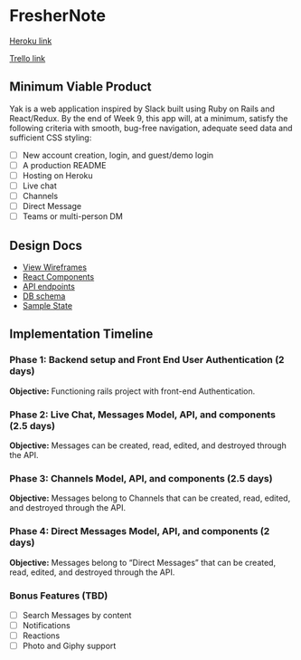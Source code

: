 # FresherNote

[Heroku link][heroku]

[Trello link][trello]

[heroku]: https://yakety-slack.herokuapp.com/
[trello]: https://trello.com/b/PJtBJvuO/yak

## Minimum Viable Product

Yak is a web application inspired by Slack built using Ruby on Rails and React/Redux. By the end of Week 9, this app will, at a minimum, satisfy the following criteria with smooth, bug-free navigation, adequate seed data and sufficient CSS styling:


- [ ] New account creation, login, and guest/demo login
- [ ] A production README
- [ ] Hosting on Heroku
- [ ] Live chat
- [ ] Channels
- [ ] Direct Message
- [ ] Teams or multi-person DM

## Design Docs
* [View Wireframes][wireframes]
* [React Components][components]
* [API endpoints][api-endpoints]
* [DB schema][schema]
* [Sample State][sample-state]

[wireframes]: docs/wireframes
[components]: docs/component-hierarchy.md
[sample-state]: docs/sample-state.md
[api-endpoints]: docs/api-endpoints.md
[schema]: docs/schema.md

## Implementation Timeline

### Phase 1: Backend setup and Front End User Authentication (2 days)

**Objective:** Functioning rails project with front-end Authentication.

### Phase 2: Live Chat, Messages Model, API, and components (2.5 days)

**Objective:** Messages can be created, read, edited, and destroyed through the API.

### Phase 3: Channels Model, API, and components (2.5 days)

**Objective:** Messages belong to Channels that can be created, read, edited, and destroyed through the API.

### Phase 4: Direct Messages Model, API, and components (2 days)

**Objective:** Messages belong to “Direct Messages” that can be created, read, edited, and destroyed through the API.

### Bonus Features (TBD)
- [ ] Search Messages by content
- [ ] Notifications
- [ ] Reactions
- [ ] Photo and Giphy support

